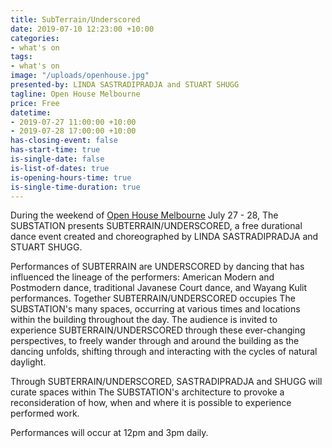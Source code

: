 ```yaml
---
title: SubTerrain/Underscored
date: 2019-07-10 12:23:00 +10:00
categories:
- what's on
tags:
- what's on
image: "/uploads/openhouse.jpg"
presented-by: LINDA SASTRADIPRADJA and STUART SHUGG
tagline: Open House Melbourne
price: Free
datetime:
- 2019-07-27 11:00:00 +10:00
- 2019-07-28 17:00:00 +10:00
has-closing-event: false
has-start-time: true
is-single-date: false
is-list-of-dates: true
is-opening-hours-time: true
is-single-time-duration: true
---
```


During the weekend of [Open House Melbourne](https://www.openhousemelbourne.org/melbourne/the-weekend-july-2019/) July 27 - 28, The SUBSTATION presents SUBTERRAIN/UNDERSCORED, a free durational dance event created and choreographed by LINDA SASTRADIPRADJA and STUART SHUGG. 

Performances of SUBTERRAIN are UNDERSCORED by dancing that has influenced the lineage of the performers: American Modern and Postmodern dance, traditional Javanese Court dance, and Wayang Kulit performances.
Together SUBTERRAIN/UNDERSCORED occupies The SUBSTATION's many spaces, occurring at various times and locations within the building throughout the day. The audience is invited to experience SUBTERRAIN/UNDERSCORED through these ever-changing perspectives, to freely wander through and around the building as the dancing unfolds, shifting through and interacting with the cycles of natural daylight.

Through SUBTERRAIN/UNDERSCORED, SASTRADIPRADJA and  SHUGG will curate spaces within The SUBSTATION's architecture to provoke a reconsideration of how, when and where it is possible to experience performed work.

Performances will occur at 12pm and 3pm daily.
